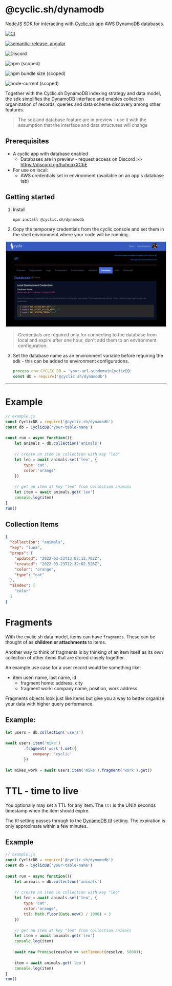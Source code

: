 # @cyclic.sh/dynamodb

NodeJS SDK for interacting with [Cyclic.sh](https://cyclic.sh) app AWS DynamoDB databases.

[![CI](https://github.com/cyclic-software/db-sdk/actions/workflows/run_tests.yaml/badge.svg)](https://github.com/cyclic-software/db-sdk/actions/workflows/run_tests.yaml)

[![semantic-release: angular](https://img.shields.io/badge/semantic--release-angular-e10079?logo=semantic-release)](https://github.com/semantic-release/semantic-release)

![Discord](https://img.shields.io/discord/895292239633338380)

![npm (scoped)](https://img.shields.io/npm/v/@cyclic.sh/dynamodb)

![npm bundle size (scoped)](https://img.shields.io/bundlephobia/minzip/@cyclic.sh/dynamodb)

![node-current (scoped)](https://img.shields.io/node/v/@cyclic.sh/dynamodb)



Together with the Cyclic.sh DynamoDB indexing strategy and data model, the sdk simplifies the DynamoDB interface and enables collection organization of records, queries and data scheme discovery among other features.

> The sdk and database feature are in preview - use it with the assumption that the interface and data structures will change

## Prerequisites

- A cyclic app with database enabled
  - Databases are in preview - request access on Discord >> https://discord.gg/huhcqxXCbE
- For use on local:
  - AWS credentials set in environment (available on an app's database tab)

## Getting started

1. Install
    ```
    npm install @cyclic.sh/dynamodb
    ```
2. Copy the temporary credentials from the cyclic console and set them in the shell environment where your code will be running.
<p align="center">
    <img src="https://github.com/cyclic-software/db-sdk/blob/main/examples/console.png?raw=true" width="500"/>
</p>

> Credentials are required only for connecting to the database from local and expire after one hour, don't add them to an environment configuration.

3. Set the database name as an environment variable before requiring the sdk - this can be added to environment configurations. 
    ```js
    process.env.CYCLIC_DB = 'your-url-subdomainCyclicDB'
    const db = require('@cyclic.sh/dynamodb')
    ```
----------

# Example

```js
// example.js
const CyclicDB = require('@cyclic.sh/dynamodb')
const db = CyclicDB('your-table-name')

const run = async function(){
    let animals = db.collection('animals')

    // create an item in collection with key "leo"
    let leo = await animals.set('leo', {
        type:'cat',
        color:'orange'
    })

    // get an item at key "leo" from collection animals
    let item = await animals.get('leo')
    console.log(item)
}
run()
```

## Collection Items
```JSON
{
  "collection": "animals",
  "key": "luna",
  "props": {
    "updated": "2022-03-23T13:02:12.702Z",
    "created": "2022-03-23T12:32:02.526Z",
    "color": "orange",
    "type": "cat"
  },
  "$index": [
    "color"
  ]
}
```

# Fragments
With the cyclic.sh data model, items can have `fragments`. These can be thought of as **children or attachments** to items. 

Another way to think of fragments is by thinking of an item itself as its own collection of other items that are stored closely together. 

An example use case for a user record would be something like:
- item user: name, last name, id
  - fragment home: address, city
  - fragment work: company name, position, work address

Fragments objects look just like items but give you a way to better organize your data with higher query performance. 

## Example:

```js
let users = db.collection('users')

await users.item('mike')
        .fragment('work').set({
            company: 'cyclic'
        })

let mikes_work = await users.item('mike').fragment('work').get()

```

# TTL - time to live

You optionally may set a TTL for any item. The `ttl` is the UNIX seconds timestamp when the item should expire.

The ttl setting passes through to the [DynamoDB ttl](https://docs.aws.amazon.com/amazondynamodb/latest/developerguide/TTL.html) setting. The expiration is only approximate within a few minutes.

## Example

```js
// example.js
const CyclicDB = require('@cyclic.sh/dynamodb')
const db = CyclicDB('your-table-name')

const run = async function(){
    let animals = db.collection('animals')

    // create an item in collection with key "leo"
    let leo = await animals.set('leo', {
        type:'cat',
        color:'orange',
        ttl: Math.floor(Date.now() / 1000) + 3
    })

    // get an item at key "leo" from collection animals
    let item = await animals.get('leo')
    console.log(item)

    await new Promise(resolve => setTimeout(resolve, 5000));
    
    item = await animals.get('leo')
    console.log(item)
}
run()
```
